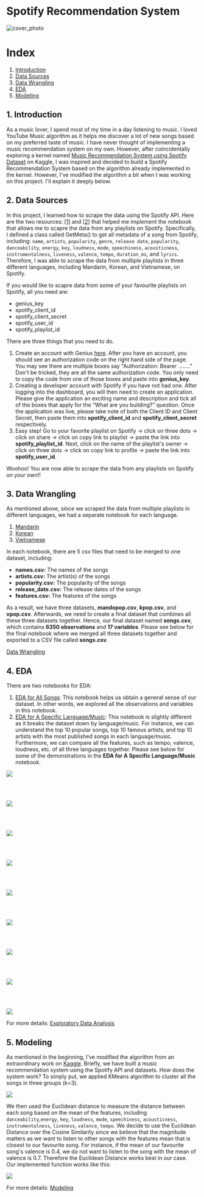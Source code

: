 # Spotify Recommendation System
![cover_photo](./img/mixtapecover.jpg)

# Index
1.	[Introduction](#1-introduction)
2.	[Data Sources](#2-data-sources)
3.  [Data Wrangling](#3-data-wrangling)
4.  [EDA](#4-eda)
5.  [Modeling](#5-modeling)

## 1. Introduction
As a music lover, I spend most of my time in a day listening to music. I loved YouTube Music algorithm as it helps me discover a lot of new songs based on my preferred taste of music. I have never thought of implementing a music recommendation system on my own. However, after coincidentally exploring a kernel named [Music Recommendation System using Spotify Dataset](https://www.kaggle.com/vatsalmavani/music-recommendation-system-using-spotify-dataset) on Kaggle, I was inspired and decided to build a Spotify Recommendation System based on the algorithm already implemented in the kernel. However, I've modified the algorithm a bit when I was working on this project. I'll explain it deeply below. 

## 2. Data Sources
In this project, I learned how to scrape the data using the Spotify API. Here are the two resources: [[1]](https://towardsdatascience.com/become-a-lyrical-genius-4362e7710e43) and [[2]](https://github.com/christianlomboy/MIR-Genre-Predictor/blob/master/MIR_data_collection.ipynb) that helped me implement the notebook that allows me to scapre the data from any playlists on Spotify. Specifically, I defined a class called GetMeta() to get all metadata of a song from Spotify, including: `name`, `artists`, `popularity`, `genre`, `release date`, `popularity`, `danceability`, `energy`, `key`, `loudness`, `mode`, `speechiness`, `acousticness`, `instrumentalness`, `liveness`, `valence`, `tempo`, `duration_ms`, and `lyrics`. Therefore, I was able to scrape the data from multiple playlists in three different languages, including Mandarin, Korean, and Vietnamese, on Spotify. 

If you would like to scapre data from some of your favourite playlists on Spotify, all you need are: 
* genius_key
* spotify_client_id
* spotify_client_secret
* spotify_user_id
* spotify_playlist_id

There are three things that you need to do. 
1) Create an account with Genius [here](https://genius.com/signup_or_login). After you have an account, you should see an authorization code on the right hand side of the page. You may see there are multiple boxes say "Authorization: Bearer ........" Don't be tricked, they are all the same authorization code. You only need to copy the code from one of those boxes and paste into **genius_key**.   
2) Creating a developer account with Spotify if you have not had one. After logging into the dashboard, you will then need to create an application. Please give the application an exciting name and description and tick all of the boxes that apply for the “What are you building?” question. Once the application was live, please take note of both the Client ID and Client Secret, then paste them into **spotify_client_id** and **spotify_client_secret** respectively. 
3) Easy step! Go to your favorite playlist on Spotify -> click on three dots -> click on share -> click on copy link to playlist -> paste the link into **spotify_playlist_id**. Next, click on the name of the playlist's owner -> click on three dots -> click on copy link to profile -> paste the link into **spotify_user_id**. 

Woohoo! You are now able to scrape the data from any playlists on Spotify on your own!! 

## 3. Data Wrangling
As mentioned above, since we scraped the data from multiple playlists in different languages, we had a separate notebook for each language.
1) [Mandarin](https://github.com/tvo10/spotify-recommendation-system/blob/main/data_wrangling_by_language/spotify_recommendation_system_data_wrangling_mandopop.ipynb)
2) [Korean](https://github.com/tvo10/spotify-recommendation-system/blob/main/data_wrangling_by_language/spotify_recommendation_system_data_wrangling_kpop.ipynb)
3) [Vietnamese](https://github.com/tvo10/spotify-recommendation-system/blob/main/data_wrangling_by_language/spotify_recommendation_system_data_wrangling_vpop.ipynb)

In each notebook, there are 5 csv files that need to be merged to one dataset, including: 
* **names.csv:** The names of the songs 
* **artists.csv:** The artist(s) of the songs 
* **popularity.csv:** The popularity of the songs 
* **release_date.csv:** The release dates of the songs 
* **features.csv:** The features of the songs

As a result, we have three datasets, **mandopop.csv**, **kpop.csv**, and **vpop.csv**. Afterwards, we need to create a final dataset that combines all these three datasets together. Hence, our final dataset named **songs.csv**, which contains **6350 observations** and **17 variables**. 
Please see below for the final notebook where we merged all three datasets together and exported to a CSV file called **songs.csv**. 

[Data Wrangling](https://github.com/tvo10/spotify-recommendation-system/blob/main/02_spotify_recommendation_system_data_wrangling.ipynb)

## 4. EDA
There are two notebooks for EDA:
1) [EDA for All Songs](https://github.com/tvo10/spotify-recommendation-system/blob/main/03_01_spotify_recommendation_system_general_eda.ipynb): This notebook helps us obtain a general sense of our dataset. In other words, we explored all the observations and variables in this notebook.
2) [EDA for A Specific Language/Music](https://github.com/tvo10/spotify-recommendation-system/blob/main/03_02_spotify_recommendation_system_certain_music_eda.ipynb): This notebook is slightly different as it breaks the dataset down by language/music. For instance, we can understand the top 10 popular songs, top 10 famous artists, and top 10 artists with the most published songs in each language/music. Furthermore, we can compare all the features, such as tempo, valence, loudness, etc. of all three languages together. 
Please see below for some of the demonstrations in the **EDA for A Specific Language/Music** notebook.

<p>
    <img src="https://github.com/tvo10/spotify-recommendation-system/blob/main/img/mpop_10_songs.PNG" />
</p>
<br></br>
<p>
  <img src="https://github.com/tvo10/spotify-recommendation-system/blob/main/img/mpop_10_artists.PNG" />
</p>
<br></br>            
<p>
  <img src="https://github.com/tvo10/spotify-recommendation-system/blob/main/img/mpop_10_artists_songs.PNG" />
</p>
<br></br>
<p>
  <img src="https://github.com/tvo10/spotify-recommendation-system/blob/main/img/kpop_10_songs.PNG" />
</p>
<br></br>
<p>
  <img src="https://github.com/tvo10/spotify-recommendation-system/blob/main/img/kpop_10_artists.PNG" />
</p>
<br></br>
<p>
  <img src="https://github.com/tvo10/spotify-recommendation-system/blob/main/img/kpop_10_artists_songs.PNG" />
</p>
<br></br>
<p>
  <img src="https://github.com/tvo10/spotify-recommendation-system/blob/main/img/vpop_10_songs.PNG" />
</p>
<br></br>
<p>
  <img src="https://github.com/tvo10/spotify-recommendation-system/blob/main/img/vpop_10_artists.PNG" />
</p>
<br></br>
<p>
  <img src="https://github.com/tvo10/spotify-recommendation-system/blob/main/img/vpop_10_artists_songs.PNG" />
</p>

For more details: 
[Exploratory Data Analysis](https://github.com/tvo10/spotify-recommendation-system/blob/main/03_02_spotify_recommendation_system_certain_music_eda.ipynb)


## 5. Modeling
As mentioned in the beginning, I've modified the algorithm from an extraordinary work on [Kaggle](https://www.kaggle.com/vatsalmavani/music-recommendation-system-using-spotify-dataset). Briefly, we have built a music recommendation system using the Spotify API and datasets. How does the system work? To simply put, we applied KMeans algorithm to cluster all the songs in three groups (k=3).
<p>
  <img src="https://github.com/tvo10/spotify-recommendation-system/blob/main/img/vpop_10_artists_songs.PNG" />
</p>

We then used the Euclidean distance to measure the distance between each song based on the mean of the features, including `danceability`,`energy`, `key`, `loudness`, `mode`, `speechiness`, `acousticness`, `instrumentalness`, `liveness`, `valence`, `tempo`. We decide to use the Euclidean Distance over the Cosine Similarity since we believe that the magnitude matters as we want to listen to other songs with the features mean that is closest to our favourite song. For instance, if the mean of our favourite song's valence is 0.4, we do not want to listen to the song with the mean of valence is 0.7. Therefore the Euclidean Distance works best in our case.  
Our implemented function works like this:
<p>
  <img src="https://github.com/tvo10/spotify-recommendation-system/blob/main/img/demo.GIF" />
</p>

For more details: 
[Modeling](https://github.com/tvo10/spotify-recommendation-system/blob/main/04_spotify_recommendation_system_modeling.ipynb)
